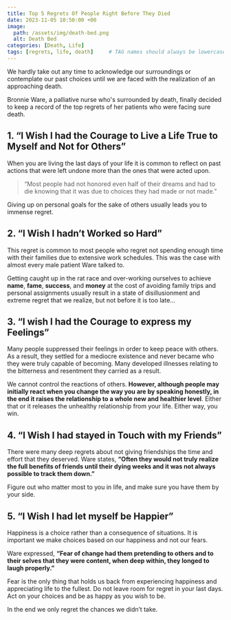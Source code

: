 ```yaml
---
title: Top 5 Regrets Of People Right Before They Died
date: 2023-11-05 10:50:00 +00
image:
  path: /assets/img/death-bed.png
  alt: Death Bed
categories: [Death, Life]
tags: [regrets, life, death]     # TAG names should always be lowercase
---
```


We hardly take out any time to acknowledge our surroundings or contemplate our past choices until we are faced with the realization of an approaching death.

Bronnie Ware, a palliative nurse who's surrounded by death, finally decided to keep a record of the top regrets of her patients who were facing sure death.

## 1. “I Wish I had the Courage to Live a Life True to Myself and Not for Others”

When you are living the last days of your life it is common to reflect on past actions that were left undone more than the ones that were acted upon.

> “Most people had not honored even half of their dreams and had to die knowing that it was due to choices they had made or not made.” 

Giving up on personal goals for the sake of others usually leads you to immense regret.

## 2. “I Wish I hadn’t Worked so Hard”

This regret is common to most people who regret not spending enough time with their families due to extensive work schedules. This was the case with almost every male patient Ware talked to.

Getting caught up in the rat race and over-working ourselves to achieve **name**, **fame**, **success**, and **money** at the cost of avoiding family trips and personal assignments usually result in a state of disillusionment and extreme regret that we realize, but not before it is too late…

## 3. “I wish I had the Courage to express my Feelings”

Many people suppressed their feelings in order to keep peace with others. As a result, they settled for a mediocre existence and never became who they were truly capable of becoming. Many developed illnesses relating to the bitterness and resentment they carried as a result.

We cannot control the reactions of others. **However, although people may initially react when you change the way you are by speaking honestly, in the end it raises the relationship to a whole new and healthier level**. Either that or it releases the unhealthy relationship from your life. Either way, you win.

## 4. “I Wish I had stayed in Touch with my Friends”

There were many deep regrets about not giving friendships the time and effort that they deserved. Ware states, **“Often they would not truly realize the full benefits of friends until their dying weeks and it was not always possible to track them down.”**

Figure out who matter most to you in life, and make sure you have them by your side.

## 5. “I Wish I had let myself be Happier”

Happiness is a choice rather than a consequence of situations. It is important we make choices based on our happiness and not our fears. 

Ware expressed, **“Fear of change had them pretending to others and to their selves that they were content, when deep within, they longed to laugh properly.”**

Fear is the only thing that holds us back from experiencing happiness and appreciating life to the fullest. Do not leave room for regret in your last days. Act on your choices and be as happy as you wish to be.

In the end we only regret the chances we didn’t take.
